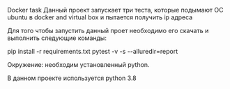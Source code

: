 Docker task
Данный проект запускает три теста, которые подымают ОС ubuntu в docker and virtual box и пытается получить ip адреса

Для того чтобы запустить данный проет необходимо его скачать
и выполнить следующие команды: 

pip install -r requirements.txt
pytest -v -s --alluredir=report

Окружение: необходим установленный python. 

В данном проекте используется python 3.8